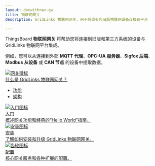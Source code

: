 ```yaml
---
layout: docwithnav-gw
title: 物联网网关
description: GridLinks 物联网网关，用于将现有和旧版物联网设备连接到平台

---
```


ThingsBoard **物联网网关** 将帮助您将连接到旧版和第三方系统的设备与 GridLinks 物联网平台集成。

例如，您可以从连接到外部 **MQTT 代理**、**OPC-UA 服务器**、**Sigfox 后端**、**Modbus 从设备** 或 **CAN 节点** 的设备中提取数据。

<div class="doc-features row mt-4">
    <div class="col-12 col-sm-6 col-lg col-xxl-6 col-4xl mb-4">
        <a class="feature-card" href="/docs/iot-gateway/what-is-iot-gateway/">
            <img class="feature-logo" src="/images/feature-logo/gateway-logo.svg" alt="网关徽标">
            <div class="feature-title">什么是 GridLinks 物联网网关？</div>
            <div class="feature-text">
                <ul>
                    <li>功能</li>
                    <li>架构</li>
                </ul>
            </div>
        </a>
    </div>
    <div class="col-12 col-sm-6 col-lg col-xxl-6 col-4xl mb-4">
        <a class="feature-card" href="/docs/iot-gateway/getting-started/">
            <img class="feature-logo" src="/images/feature-logo/getting-started.svg" alt="入门图标">
            <div class="feature-title">入门</div>
            <div class="feature-text">
                概述网关功能和经典的“Hello World”指南。
            </div>
        </a>
    </div>
    <div class="col-12 col-sm-6 col-lg col-xxl-6 col-4xl mb-4">
        <a class="feature-card" href="/docs/iot-gateway/installation/">
            <img class="feature-logo" src="/images/feature-logo/install.svg" alt="安装图标">
            <div class="feature-title">安装</div>
            <div class="feature-text">
                了解如何安装和升级 GridLinks 物联网网关。
            </div>
        </a>
    </div>
    <div class="col-12 col-sm-6 col-lg col-xxl-6 col-4xl mb-4">
        <a class="feature-card" href="/docs/iot-gateway/configuration/">
            <img class="feature-logo" src="/images/feature-logo/configuration.svg" alt="齿轮图标">
            <div class="feature-title">配置</div>
            <div class="feature-text">
                核心网关服务和各种扩展的配置。
            </div>
        </a>
    </div>
</div>